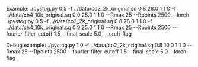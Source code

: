 Example:
./pystog.py 0.5 -f ../data/co2_2k_original.sq 0.8 28.0 1 1 0 -f ../data/ch4_10k_original.sq 0.9 25.0 1 1 0 --Rmax 25 --Rpoints 2500 --lorch
./pystog.py 0.5 -f ../data/co2_2k_original.sq 0.8 28.0 1 1 0 -f ../data/ch4_10k_original.sq 0.9 25.0 1 1 0 --Rmax 25 --Rpoints 2500 --fourier-filter-cutoff 1.5 --final-scale 5.0 --lorch-flag

Debug example:
./pystog.py 1.0 -f ../data/co2_2k_original.sq 0.8 10.0 1 1 0 --Rmax 25 --Rpoints 2500 --fourier-filter-cutoff 1.5 --final-scale 5.0 --lorch-flag
